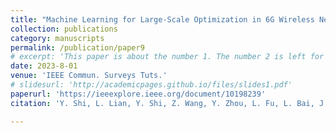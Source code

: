```yaml
---
title: "Machine Learning for Large-Scale Optimization in 6G Wireless Networks"
collection: publications
category: manuscripts
permalink: /publication/paper9
# excerpt: 'This paper is about the number 1. The number 2 is left for future work.'
date: 2023-8-01
venue: 'IEEE Commun. Surveys Tuts.'
# slidesurl: 'http://academicpages.github.io/files/slides1.pdf'
paperurl: 'https://ieeexplore.ieee.org/document/10198239'
citation: 'Y. Shi, L. Lian, Y. Shi, Z. Wang, Y. Zhou, L. Fu, L. Bai, J. Zhang, W. Zhang. &quot;Machine Learning for Large-Scale Optimization in 6G Wireless Networks&quot;. <i>IEEE Commun. Surveys Tuts.</i>, vol. 25, no. 4, pp. 2088-2132, Fourthquarter 2023.,'

---
```


